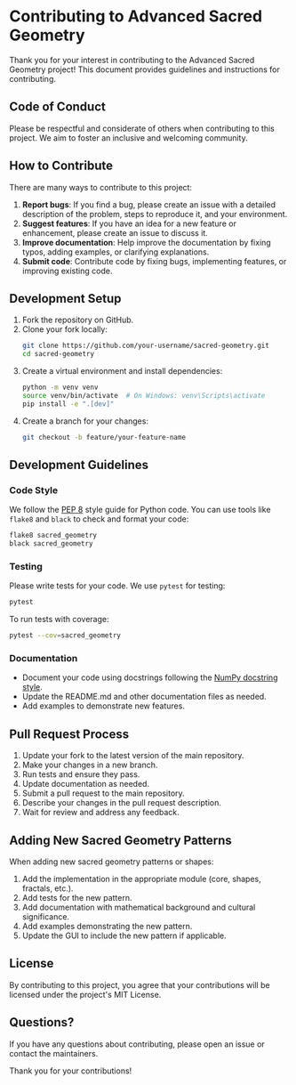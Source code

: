 # Contributing to Advanced Sacred Geometry

Thank you for your interest in contributing to the Advanced Sacred Geometry project! This document provides guidelines and instructions for contributing.

## Code of Conduct

Please be respectful and considerate of others when contributing to this project. We aim to foster an inclusive and welcoming community.

## How to Contribute

There are many ways to contribute to this project:

1. **Report bugs**: If you find a bug, please create an issue with a detailed description of the problem, steps to reproduce it, and your environment.
2. **Suggest features**: If you have an idea for a new feature or enhancement, please create an issue to discuss it.
3. **Improve documentation**: Help improve the documentation by fixing typos, adding examples, or clarifying explanations.
4. **Submit code**: Contribute code by fixing bugs, implementing features, or improving existing code.

## Development Setup

1. Fork the repository on GitHub.
2. Clone your fork locally:
   ```bash
   git clone https://github.com/your-username/sacred-geometry.git
   cd sacred-geometry
   ```
3. Create a virtual environment and install dependencies:
   ```bash
   python -m venv venv
   source venv/bin/activate  # On Windows: venv\Scripts\activate
   pip install -e ".[dev]"
   ```
4. Create a branch for your changes:
   ```bash
   git checkout -b feature/your-feature-name
   ```

## Development Guidelines

### Code Style

We follow the [PEP 8](https://www.python.org/dev/peps/pep-0008/) style guide for Python code. You can use tools like `flake8` and `black` to check and format your code:

```bash
flake8 sacred_geometry
black sacred_geometry
```

### Testing

Please write tests for your code. We use `pytest` for testing:

```bash
pytest
```

To run tests with coverage:

```bash
pytest --cov=sacred_geometry
```

### Documentation

- Document your code using docstrings following the [NumPy docstring style](https://numpydoc.readthedocs.io/en/latest/format.html).
- Update the README.md and other documentation files as needed.
- Add examples to demonstrate new features.

## Pull Request Process

1. Update your fork to the latest version of the main repository.
2. Make your changes in a new branch.
3. Run tests and ensure they pass.
4. Update documentation as needed.
5. Submit a pull request to the main repository.
6. Describe your changes in the pull request description.
7. Wait for review and address any feedback.

## Adding New Sacred Geometry Patterns

When adding new sacred geometry patterns or shapes:

1. Add the implementation in the appropriate module (core, shapes, fractals, etc.).
2. Add tests for the new pattern.
3. Add documentation with mathematical background and cultural significance.
4. Add examples demonstrating the new pattern.
5. Update the GUI to include the new pattern if applicable.

## License

By contributing to this project, you agree that your contributions will be licensed under the project's MIT License.

## Questions?

If you have any questions about contributing, please open an issue or contact the maintainers.

Thank you for your contributions!
